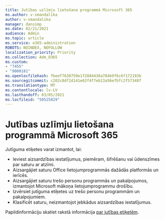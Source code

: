 ```yaml
---
title: Jutības uzlīmju lietošana programmā Microsoft 365
ms.author: v-smandalika
author: v-smandalika
manager: dansimp
ms.date: 02/21/2021
audience: Admin
ms.topic: article
ms.service: o365-administration
ROBOTS: NOINDEX, NOFOLLOW
localization_priority: Priority
ms.collection: Adm_O365
ms.custom:
- "7455"
- "9000181"
ms.openlocfilehash: fbeef7638759e1f2884430a784b9f6c6f172193b
ms.sourcegitcommit: c202c0df2d141e63f4f7eb13a56efbfc2f57348f
ms.translationtype: MT
ms.contentlocale: lv-LV
ms.lasthandoff: 03/05/2021
ms.locfileid: "50525829"
---
```

# <a name="use-sensitivity-labels-in-microsoft-365"></a>Jutības uzlīmju lietošana programmā Microsoft 365

Jutīguma etiķetes varat izmantot, lai:
- Ieviest aizsardzības iestatījumus, piemēram, šifrēšanu vai ūdenszīmes par saturu ar atzīmi.
- Aizsargājiet saturu Office lietojumprogrammās dažādās platformās un ierīcēs.
- Aizsargājiet saturu trešo personu programmās un pakalpojumos, izmantojot Microsoft mākoņa lietojumprogrammu drošību.
- Izvērsiet jutīguma etiķetes uz trešo personu programmām un pakalpojumiem.
- Klasificēt saturu, neizmantojot jebkādus aizsardzības iestatījumus.

Papildinformāciju skatiet rakstā informācija [par jutības etiķetēm](https://docs.microsoft.com/microsoft-365/compliance/sensitivity-labels).